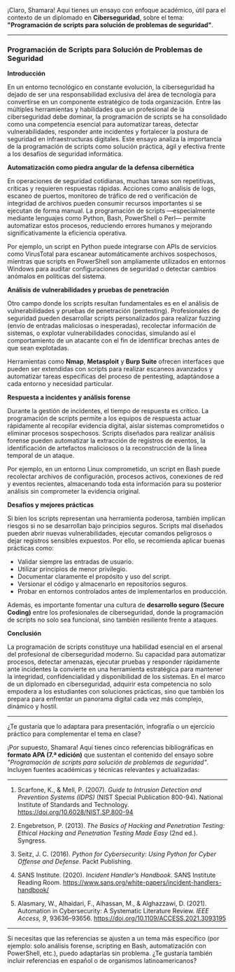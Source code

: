 ¡Claro, Shamara! Aquí tienes un ensayo con enfoque académico, útil para el contexto de un diplomado en **Ciberseguridad**, sobre el tema: **"Programación de scripts para solución de problemas de seguridad"**.

---

### **Programación de Scripts para Solución de Problemas de Seguridad**

**Introducción**

En un entorno tecnológico en constante evolución, la ciberseguridad ha dejado de ser una responsabilidad exclusiva del área de tecnología para convertirse en un componente estratégico de toda organización. Entre las múltiples herramientas y habilidades que un profesional de la ciberseguridad debe dominar, la programación de scripts se ha consolidado como una competencia esencial para automatizar tareas, detectar vulnerabilidades, responder ante incidentes y fortalecer la postura de seguridad en infraestructuras digitales. Este ensayo analiza la importancia de la programación de scripts como solución práctica, ágil y efectiva frente a los desafíos de seguridad informática.

**Automatización como piedra angular de la defensa cibernética**

En operaciones de seguridad cotidianas, muchas tareas son repetitivas, críticas y requieren respuestas rápidas. Acciones como análisis de logs, escaneo de puertos, monitoreo de tráfico de red o verificación de integridad de archivos pueden consumir recursos importantes si se ejecutan de forma manual. La programación de scripts —especialmente mediante lenguajes como Python, Bash, PowerShell o Perl— permite automatizar estos procesos, reduciendo errores humanos y mejorando significativamente la eficiencia operativa.

Por ejemplo, un script en Python puede integrarse con APIs de servicios como VirusTotal para escanear automáticamente archivos sospechosos, mientras que scripts en PowerShell son ampliamente utilizados en entornos Windows para auditar configuraciones de seguridad o detectar cambios anómalos en políticas del sistema.

**Análisis de vulnerabilidades y pruebas de penetración**

Otro campo donde los scripts resultan fundamentales es en el análisis de vulnerabilidades y pruebas de penetración (pentesting). Profesionales de seguridad pueden desarrollar scripts personalizados para realizar fuzzing (envío de entradas maliciosas o inesperadas), recolectar información de sistemas, o explotar vulnerabilidades conocidas, simulando así el comportamiento de un atacante con el fin de identificar brechas antes de que sean explotadas.

Herramientas como **Nmap**, **Metasploit** y **Burp Suite** ofrecen interfaces que pueden ser extendidas con scripts para realizar escaneos avanzados y automatizar tareas específicas del proceso de pentesting, adaptándose a cada entorno y necesidad particular.

**Respuesta a incidentes y análisis forense**

Durante la gestión de incidentes, el tiempo de respuesta es crítico. La programación de scripts permite a los equipos de respuesta actuar rápidamente al recopilar evidencia digital, aislar sistemas comprometidos o eliminar procesos sospechosos. Scripts diseñados para realizar análisis forense pueden automatizar la extracción de registros de eventos, la identificación de artefactos maliciosos o la reconstrucción de la línea temporal de un ataque.

Por ejemplo, en un entorno Linux comprometido, un script en Bash puede recolectar archivos de configuración, procesos activos, conexiones de red y eventos recientes, almacenando toda esta información para su posterior análisis sin comprometer la evidencia original.

**Desafíos y mejores prácticas**

Si bien los scripts representan una herramienta poderosa, también implican riesgos si no se desarrollan bajo principios seguros. Scripts mal diseñados pueden abrir nuevas vulnerabilidades, ejecutar comandos peligrosos o dejar registros sensibles expuestos. Por ello, se recomienda aplicar buenas prácticas como:

- Validar siempre las entradas de usuario.
- Utilizar principios de menor privilegio.
- Documentar claramente el propósito y uso del script.
- Versionar el código y almacenarlo en repositorios seguros.
- Probar en entornos controlados antes de implementarlos en producción.

Además, es importante fomentar una cultura de **desarrollo seguro (Secure Coding)** entre los profesionales de ciberseguridad, donde la programación de scripts no solo sea funcional, sino también resiliente frente a ataques.

**Conclusión**

La programación de scripts constituye una habilidad esencial en el arsenal del profesional de ciberseguridad moderno. Su capacidad para automatizar procesos, detectar amenazas, ejecutar pruebas y responder rápidamente ante incidentes la convierte en una herramienta estratégica para mantener la integridad, confidencialidad y disponibilidad de los sistemas. En el marco de un diplomado en ciberseguridad, adquirir esta competencia no solo empodera a los estudiantes con soluciones prácticas, sino que también los prepara para enfrentar un panorama digital cada vez más complejo, dinámico y hostil.

---

¿Te gustaría que lo adaptara para presentación, infografía o un ejercicio práctico para complementar el tema en clase?

¡Por supuesto, Shamara! Aquí tienes cinco referencias bibliográficas en **formato APA (7.ª edición)** que sustentan el contenido del ensayo sobre *"Programación de scripts para solución de problemas de seguridad"*. Incluyen fuentes académicas y técnicas relevantes y actualizadas:

---

1. Scarfone, K., & Mell, P. (2007). *Guide to Intrusion Detection and Prevention Systems (IDPS)* (NIST Special Publication 800-94). National Institute of Standards and Technology. https://doi.org/10.6028/NIST.SP.800-94

2. Engebretson, P. (2013). *The Basics of Hacking and Penetration Testing: Ethical Hacking and Penetration Testing Made Easy* (2nd ed.). Syngress.

3. Seitz, J. C. (2016). *Python for Cybersecurity: Using Python for Cyber Offense and Defense*. Packt Publishing.

4. SANS Institute. (2020). *Incident Handler's Handbook*. SANS Institute Reading Room. https://www.sans.org/white-papers/incident-handlers-handbook/

5. Alasmary, W., Alhaidari, F., Alhassan, M., & Alghazzawi, D. (2021). Automation in Cybersecurity: A Systematic Literature Review. *IEEE Access, 9*, 93636–93656. https://doi.org/10.1109/ACCESS.2021.3093195

---

Si necesitas que las referencias se ajusten a un tema más específico (por ejemplo: solo análisis forense, scripting en Bash, automatización con PowerShell, etc.), puedo adaptarlas sin problema. ¿Te gustaría también incluir referencias en español o de organismos latinoamericanos?
